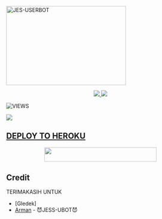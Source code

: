 <a href="https://heroku.com/deploy?template=https://github.com/ArmanGG01/Deploy.git"><img src="https://telegra.ph/file/9a269b4f210f7c9021a2a.jpg" width="320" height="211" alt="  JES-USERBOT" /></a>

<p align="center">
  <a href="https://github.com/ArmanGG01/Deploy/fork">
    <img src="https://img.shields.io/github/forks/Jeskeren/JESS-UBOT?label=Fork&style=social">
    
  </a>
  <a href="https://github.com/Jeskeren/JESS-UBOT">
    <img src="https://img.shields.io/github/stars/Jeskeren/JESS-UBOT?style=social">
  </a>
</p>  

![VIEWS](https://komarev.com/ghpvc/?username=PakkPoll)

<a href="https://t.me/obrolansuar/"><img src="https://img.shields.io/badge/KODE%20PENILAIAN-A+-blue.svg?style=for-the-badge&logo=Factor.">

## DEPLOY TO HEROKU
<p align="center"><a href="https://telegram.dog/XTZ_HerokuBot?start=QXJtYW5HRzAxL0tBUk1BTi1VU0VSQk9UIEtBUk1BTi1VU0VSQk9U"> <img src="https://img.shields.io/badge/Deploy%20To%20Heroku-indigo?style=flat&logo=heroku" width="300" height="38.60" /></a></p>

## Credit
TERIMAKASIH UNTUK

*   [Gledek]
*   [Arman](https://t.me/PakkPoll) - 😈JESS-UBOT😈
